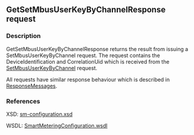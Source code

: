 ## GetSetMbusUserKeyByChannelResponse request

### Description
GetSetMbusUserKeyByChannelResponse returns the result from issuing a SetMbusUserKeyByChannel request. The request contains the DeviceIdentification and CorrelationUid which is received from the [SetMbusUserKeyByChannel](./SetMbusUserKeyByChannel.md) request.

All requests have similar response behaviour which is described in [ResponseMessages](./ResponseMessages.md).

### References

XSD: [sm-configuration.xsd](https://github.com/OSGP/open-smart-grid-platform/blob/development/osgp/shared/osgp-ws-smartmetering/src/main/resources/schemas/sm-configuration.xsd)

WSDL: [SmartMeteringConfiguration.wsdl](https://github.com/OSGP/open-smart-grid-platform/blob/development/osgp/shared/osgp-ws-smartmetering/src/main/resources/SmartMeteringConfiguration.wsdl)
